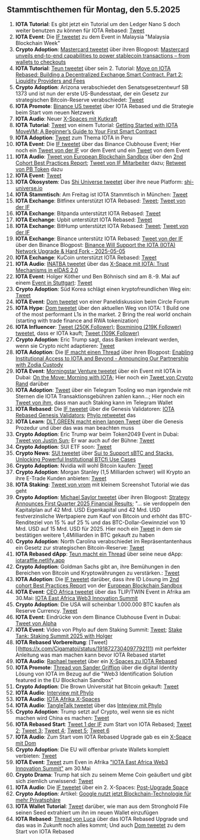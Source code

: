 ## Stammtischthemen für Montag, den 5.5.2025

1. **IOTA Tutorial**: Es gibt jetzt ein Tutorial um den Ledger Nano S doch weiter benutzen zu können für IOTA Rebased: [Tweet](https://x.com/Cigamatoi/status/1916882833949311245) 
2. **IOTA Event**: Die [IF tweetet](https://x.com/iota/status/1916905844517613646) zu dem Event in Malaysia "Malaysia Blockchain Week"
3. **Crypto Adoption**: [Mastercard tweetet](https://x.com/MastercardNews/status/1916896208187986114) über ihren Blogpost: [Mastercard unveils end-to-end capabilities to power stablecoin transactions – from wallets to checkouts](https://www.mastercard.com/news/press/2025/april/mastercard-unveils-end-to-end-capabilities-to-power-stablecoin-transactions-from-wallets-to-checkouts/)
4. **IOTA Tutorial**: [Teun tweetet](https://x.com/teunvw5/status/1916865321345876255) über sein 2. Tutorial: [Move on IOTA Rebased: Building a Decentralized Exchange Smart Contract. Part 2: Liquidity Providers and Fees](https://teunvw14.github.io/posts/iota-move-dex-pt2/)
5. **Crypto Adoption**: Arizona verabschiedet den Senatsgesetzentwurf SB 1373 und ist nun der erste US-Bundesstaat, der ein Gesetz zur strategischen Bitcoin-Reserve verabschiedet: [Tweet](https://x.com/SimplyBitcoinTV/status/1916962843599003812)
6. **IOTA Promote**: [Binance US tweetet](https://x.com/BinanceUS/status/1916981121511805093) über IOTA Rebased und die Strategie beim Start vom neuen Netzwerk
7. **IOTA Audio**: Neuer [X-Spaces mit Kutkraft](https://x.com/kutkraft/status/1917115467292152294)
8. **IOTA Tutorial**: [Tweet](https://x.com/zizicrypt/status/1916796912524538349) von einem Tutorial: [Getting Started with IOTA MoveVM: A Beginner’s Guide to Your First Smart Contract](https://medium.com/@cryptogrowthmarketer/getting-started-with-iota-movevm-a-beginners-guide-to-your-first-smart-contract-32e96bd51733)
9. **IOTA Adoption**: [Tweet](https://x.com/reht100/status/1916965311296786548) zum Thema IOTA in Peru
10. **IOTA Event**: Die [IF tweetet](https://x.com/iota/status/1917202214914768916) über das Binance Clubhouse Event; Hier noch ein [Tweet von der IF](https://x.com/iota/status/1917474004316626960) vor dem Event und ein [Tweet](https://x.com/iota/status/1917558691789709699) von dem Event
11. **IOTA Audio**: [Tweet von European Blockchain Sandbox](https://x.com/EuropeanSandbox/status/1917158733593088301) über den [2nd Cohort Best Practices Report](https://blockchain-observatory.ec.europa.eu/2nd-cohort-best-practices-report_en); [Tweet von IF Mitarbeiter](https://x.com/_tomjansson/status/1917219722766307706) dazu; [Retweet von PB Token](https://x.com/pbtokn/status/1917326820564939064) dazu
12. **IOTA Event**: [Tweet](https://x.com/ETOSPHERES/status/1917202825869693428)
13. **IOTA Ökosystem**: Das [Shi Universe tweetet](https://x.com/Shiuniverse/status/1917262543178928260) über ihre neue Platform: [shi-universe.io](https://shi-universe.io/)
14. **IOTA Stammtisch**: Am Freitag ist IOTA Stammtisch in München: [Tweet](https://x.com/IotaMunchen/status/1917299158429659303)
15. **IOTA Exchange**: Bitfinex unterstützt IOTA Rebased: [Tweet](https://x.com/GMZeusINV/status/1917252572420677930); [Tweet von der IF](https://x.com/iota/status/1918219597884301427)
16. **IOTA Exchange**: Bitpanda unterstützt IOTA Rebased: [Tweet](https://x.com/dlt_green/status/1917189650369724862)
17. **IOTA Exchange**: Upbit unterstützt IOTA Rebased: [Tweet](https://x.com/GMZeusINV/status/1917554165284495542)
18. **IOTA Exchange**: BitHump unterstützt IOTA Rebased: [Tweet](https://x.com/GMZeusINV/status/1918154756675064175); [Tweet von der IF](https://x.com/iota/status/1918206859279847674)
19. **IOTA Exchange**: Binance unterstütz IOTA Rebased: [Tweet von der IF](https://x.com/iota/status/1918190704075088113) über den Binance Blogpost: [Binance Will Support the IOTA (IOTA) Network Upgrade & Hard Fork - 2025-05-05](https://www.binance.com/en/support/announcement/detail/a18db274720642c0a0c20d477a431ad6)
20. **IOTA Exchange**: KuCoin unterstützt IOTA Rebased: [Tweet](https://x.com/GMZeusINV/status/1919003099550642629)
21. **IOTA Audio**: [INATBA tweetet](https://x.com/INATBA_org/status/1917142457113890929) über das [X-Space mit IOTA: Trust Mechanisms in eIDAS 2.0](https://x.com/i/spaces/1kvKpyVERQgGE)
22. **IOTA Event**: Holger Köther und Ben Böhnisch sind am 8.-9. Mai auf einem [Event in Stuttgart](https://event.cyberlaend.eu/willkommen): [Tweet](https://x.com/ETOSPHERES/status/1917202825869693428)
23. **Crypto Adoption**: Süd Korea schlägt einen kryptofreundlichen Weg ein: [Tweet](https://x.com/BTC_Archive/status/1917165808364462147)
24. **IOTA Event**: [Dom tweetet](https://x.com/DomSchiener/status/1917252543392215250) von einer Paneldiskussion beim Circle Forum
25. **IOTA Hype**: [Dom tweetet](https://x.com/DomSchiener/status/1917250332729708753) über den aktuellen Weg von IOTA: 1 Build one of the most performant L1s in the market. 2 Bring the real world onchain (starting with trade finance and RWA tokenization)
26. **IOTA Influencer**: [Tweet (250K Follower)](https://x.com/QuintenFrancois/status/1917502934805266549); [Boxmining (219K Follower) tweetet](https://x.com/boxmining/status/1918598722692526373), dass er IOTA kauft; [Tweet (109K Follower)](https://x.com/Mechnft/status/1918440379223048213)
27. **Crypto Adoption**: Eric Trump sagt, dass Banken irrelevant werden, wenn sie Crypto nicht adaptieren: [Tweet](https://x.com/RWAwatchlist_/status/1917524349126598768)
28. **IOTA Adoption**: Die [IF macht einen Thread](https://x.com/iota/status/1917564600997839006) über ihren Blogpost: [Enabling Institutional Access to IOTA and Beyond - Announcing Our Partnership with Zodia Custody](https://blog.iota.org/iota-partnership-zodia/)
29. **IOTA Event**: [Morningstar Venture tweetet](https://x.com/Morningstar_VC/status/1917549281550164189) über ein Event mit IOTA in Dubai: [On the Move: Morning with IOTA](https://lu.ma/iota-37xdubai); Hier noch ein [Tweet von Crypto Rand](https://x.com/crypto_rand/status/1917840781664284716) darüber
30. **IOTA Adoption**: [Tweet](https://x.com/RodionVikol/status/1917569461223149614) über ein Telegram Tooling wo man irgendwie mit Sternen die IOTA Transaktionsgebühren zahlen kann...; Hier noch ein [Tweet von ihm](https://x.com/RodionVikol/status/1918582030494822754), dass man auch Staking kann im Telegram Wallet
31. **IOTA Rebased**: Die [IF tweetet](https://x.com/iota/status/1917926988989202578) über die Genesis Validatoren: [IOTA Rebased Genesis Validators](https://blog.iota.org/iota-rebased-genesis-validators/); [Phylo retweetet](https://x.com/PhyloIota/status/1917999118250909927) das
32. **IOTA Learn**: [DLT.GREEN macht einen langen Tweet](https://x.com/dlt_green/status/1917929540971827564) über die Genesis Prozedur und über das was man beachten muss
33. **Crypto Adoption**: Eric Trump war beim Token2049 Event in Dubai: [Tweet von Justin Sun](https://x.com/justinsuntron/status/1917965038578454875); Er war auch auf der Bühne: [Tweet](https://x.com/Cointelegraph/status/1917871139096822183)
34. **Crypto Adoption**: SUI ETF soon: [Tweet](https://x.com/matteodotsui/status/1917925925540286699)
35. **Crypto News**: [SUI tweetet](https://x.com/SuiNetwork/status/1917868560363167773) über [Sui to Support sBTC and Stacks, Unlocking Powerful Institutional BTCfi Use Cases](https://blog.sui.io/sbtc-stacks-btcfi/)
36. **Crypto Adoption**: Nvidia will wohl Bitcoin kaufen: [Tweet](https://x.com/cryptobeastreal/status/1917876267610943756)
37. **Crypto Adoption**: Morgan Stanley (1,5 Milliarden schwer) will Krypto an ihre E-Trade Kunden anbieten: [Tweet](https://x.com/BitcoinMagazine/status/1917895168117846510)
38. **IOTA Staking**: [Tweet von vrom](https://x.com/Vrom14286662/status/1918193631556411768) mit kleinem Screenshot Tutorial wie das geht
39. **Crypto Adoption**: [Michael Saylor tweetet](https://x.com/saylor/status/1918034658878513408) über ihren Blogpost: [Strategy Announces First Quarter 2025 Financial Results](https://www.strategy.com/press/strategy-announces-first-quarter-2025-financial-results_05-01-2025); "... sie verdoppeln den Kapitalplan auf 42 Mrd. USD Eigenkapital und 42 Mrd. USD festverzinsliche Wertpapiere zum Kauf von Bitcoin und erhöht das BTC-Renditeziel von 15 % auf 25 % und das BTC-Dollar-Gewinnziel von 10 Mrd. USD auf 15 Mrd. USD für 2025. Hier noch ein [Tweet](https://x.com/Saylorsatsire/status/1918282877227123193) in dem sie bestätigen weitere 1,4Milliarden in BTC gekauft zu haben
40. **Crypto Adoption**: North Carolina verabschiedet im Repräsentantenhaus ein Gesetz zur strategischen Bitcoin-Reserve: [Tweet](https://x.com/BTC_Archive/status/1917679972614856752)
41. **IOTA Rebased dApp**: [Teun macht ein Thread](https://x.com/teunvw5/status/1917567987273421140) über seine neue dApp: [iotaraffle.netlify.app](https://iotaraffle.netlify.app/)
42. **Crypto Adoption**: Goldman Sachs gibt an, ihre Bemühungen in den Bereichen von Bitcoin und Kryptowährungen zu verstärken.: [Tweet](https://x.com/BitcoinMagazine/status/1918274947912266078)
43. **IOTA Adoption**: Die [IF tweetet](https://x.com/iota/status/1918299859511021762) darüber, dass ihre ID Lösung im [2nd cohort Best Practices Report](https://blockchain-observatory.ec.europa.eu/2nd-cohort-best-practices-report_en) von der [European Blockchain Sandbox](https://x.com/EuropeanSandbox)
44. **IOTA Event**: [CEO Africa tweetet](https://x.com/dx5ve/status/1918239884168376775) über das TLIP/TWIN Event in Afrika am 30.Mai: [IOTA East Africa Web3 Innovation Summit](https://lnkd.in/dqVPvBME)
45. **Crypto Adoption**: Die USA will scheinbar 1.000.000 BTC kaufen als Reserve Currency. [Tweet](https://x.com/WatcherGuru/status/1918335342324937160)
46. **IOTA Event**: Eindrücke von dem Binance Clubhouse Event in Dubai: [Tweet von Alpha](https://x.com/0xRimac/status/1918322441790935194)
47. **IOTA Event**: Video von Phylo auf dem Staking Summit: [Tweet](https://x.com/StakingSummit/status/1918951868362895770); [Stake Tank: Staking Summit 2025 with Holger](https://www.youtube.com/watch?v=FCZFWB3gaYA)
48. **IOTA Rebased Vorbereitung**: [Tweet][(https://x.com/Cigamatoi/status/1918727304097792111) mit perfekter Anleitung was man machen kann bevor IOTA Rebased startet
49. **IOTA Audio**: [Raphael tweetet](https://x.com/Raphie_El/status/1918567856335143383) über ein [X-Spaces zu IOTA Rebased](https://x.com/i/spaces/1vOGwXgRbjVJB) 
50. **IOTA Promote**: [Thread von Sander Griffion](https://x.com/sgriffioen/status/1918340831221543124) über die digital Identity Lösung von IOTA im Bezug auf die "Web3 Identification Solution featured in the EU Blockchain Sandbox"
51. **Crypto Adoption**: Die Brown Universität hat Bitcoin gekauft: [Tweet](https://x.com/Vivek4real_/status/1918316313656647818)
52. **IOTA Audio**: [Interview mit Phylo](https://x.com/IoachimViju/status/1918326034820194767)
53. **IOTA Audio**: [IOTA Afrika X-Spaces](https://x.com/iota_africa/status/1918372524095586757)
54. **IOTA Audio**: [TangleTalk tweetet](https://x.com/tangle_talk/status/1919062044130554229) über das [Inteview mit Phylo](https://t.co/7nC6viU9Vu)
55. **Crypto Adoption**: Trump setzt auf Crypto, weil wenn sie es nicht machen wird China es machen: [Tweet](https://x.com/WatcherGuru/status/1919112973466956241)
56. **IOTA Rebased Start**: [Tweet 1 der IF](https://x.com/iota/status/1919255745008152751) zum Start von IOTA Rebased; [Tweet 2](https://x.com/iota/status/1919287057144221763); [Tweet 3](https://x.com/Vrom14286662/status/1919293179544662084); [Tweet 4](https://x.com/iota/status/1919304870470750514); [Tweet 5](https://x.com/iota/status/1919332854552510563); [Tweet 6]()
57. **IOTA Audio**: Zum Start vom IOTA Rebased Upgrade gab es ein [X-Space mit Dom](https://x.com/iota/status/1919255750079087058)
58. **Crypto Adoption**: Die EU will offenbar private Wallets komplett verbieten: [Tweet](https://x.com/EliNagarBrr/status/1919031710882124160)
59. **IOTA Event**: [Tweet](https://x.com/dx5ve/status/1919261022109507962) zum Even in Afrika ["IOTA East Africa Web3 Innovation Summit"](https://events.cioafrica.co/iota-east-africa-web3-innovation-summit) am 30.Mai
60. **Crypto Drama**: Trump hat sich zu seinem Meme Coin geäußert und gibt sich ziemlich unwissend: [Tweet](https://x.com/blocknewsdotcom/status/1919110647586914471)
61. **IOTA Audio**: Die [IF tweetet](https://x.com/iota/status/1919338797474406512) über ein 2. X-Spaces: [Post-Upgrade Space](https://x.com/i/spaces/1lPKqMYoyvMKb)
62. **Crypto Adoption**: Artikel: [Google nutzt jetzt Blockchain-Technologie für mehr Privatsphäre](https://www.btc-echo.de/schlagzeilen/google-nutzt-jetzt-blockchain-technologie-fuer-mehr-privatsphaere-206765/?utm_term=Autofeed&utm_medium=Social&utm_source=Twitter#Echobox=1746430902)
63. **IOTA Wallet Tutorial**: [Tweet](https://x.com/Cigamatoi/status/1919364367545471103) darüber, wie man aus dem Stronghold File seinen Seed extrahiert um ihn im neuen Wallet einzufügen
64. **IOTA Rebased**: [Thread von Luca](https://x.com/luca__moser/status/1919342142926758173) über das IOTA Rebased Upgrade und das was in Zukunft noch alles kommt; Und auch [Dom tweetet](https://x.com/DomSchiener/status/1919379018127708622) zu dem Start von IOTA Rebased
   

